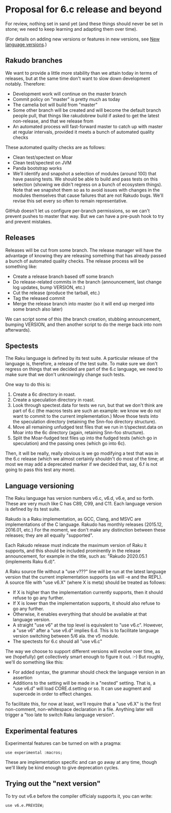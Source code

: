 # Proposal for 6.c release and beyond

For review, nothing set in sand yet (and these things should never be set in
stone; we need to keep learning and adapting them over time).

(For details on adding new versions or features in new versions,
see [New language versions](./New-language-versions).)

## Rakudo branches

We want to provide a little more stability than we attain today in terms of
releases, but at the same time don't want to slow down development notably.
Therefore:

* Development work will continue on the master branch
* Commit policy on "master" is pretty much as today
* The camelia bot will build from "master"
* Some other branch will be created and will become the default branch
  people pull, that things like rakudobrew build if asked to get the
  latest non-release, and that we release from
* An automated process will fast-forward master to catch up with master at
  regular intervals, provided it meets a bunch of automated quality checks

These automated quality checks are as follows:

* Clean test/spectest on Moar
* Clean test/spectest on JVM
* Panda bootstrap works
* We'll identify and snapshot a selection of modules (around 100) that have
  passing tests. We should be able to build and pass tests on this selection
  (showing we didn't regress on a bunch of ecosystem things). Note that we
  snapshot them so as to avoid issues with changes in the modules themselves
  that cause failures that are not Rakudo bugs. We'll revise this set every
  so often to remain representative.

GitHub doesn't let us configure per-branch permissions, so we can't prevent
pushes to master that way. But we can have a pre-push hook to try and prevent
mistakes.

## Releases

Releases will be cut from some branch. The release manager will have the advantage
of knowing they are releasing something that has already passed a bunch of
automated quality checks. The release process will be something like:

* Create a release branch based off some branch
* Do release-related commits in the branch (announcement, last change log
  updates, bump VERSION, etc.)
* Cut the release (produce the tarball, etc.)
* Tag the released commit
* Merge the release branch into master (so it will end up merged into some branch
  also later)

We can script some of this (the branch creation, stubbing announcement,
bumping VERSION, and then another script to do the merge back into nom
afterwards).

## Spectests

The Raku language is defined by its test suite. A particular release of the
language is, therefore, a release of the test suite. To make sure we don't
regress on things that we decided are part of the 6.c language, we need to
make sure that we don't unknowingly change such tests.

One way to do this is:

1. Create a 6c directory in roast.
2. Create a speculation directory in roast.
3. Look through spectest.data for tests we run, but that we don't think are
   part of 6.c (the macros tests are such an example: we know we do not want
   to commit to the current implementation.) Move those tests into the
   speculation directory (retaining the Snn-foo directory structure).
4. Move all remaining unfudged test files that we run in t/spectest.data on
   Moar into the 6c directory (again, retaining Snn-foo structure).
5. Split the Moar-fudged test files up into the fudged tests (which go in
   speculation) and the passing ones (which go into 6c).

Then, it will be really, really obvious is we go modifying a test that was in
the 6.c release (which we almost certainly shouldn't do most of the time; at
most we may add a deprecated marker if we decided that, say, 6.f is not going
to pass this test any more).

## Language versioning

The Raku language has version numbers v6.c, v6.d, v6.e, and so forth. These
are very much like C has C89, C99, and C11. Each language version is defined
by its test suite.

Rakudo is a Raku implementation, as GCC, Clang, and MSVC are implementations
of the C language. Rakudo has monthly releases (2015.12, 2016.01, etc.) For
the moment, we don't make any distinction between these releases; they are all
equally "supported".

Each Rakudo release must indicate the maximum version of Raku it supports,
and this should be included prominently in the release announcement, for
example in the title, such as: "Rakudo 2020.05.1 (implements Raku 6.d)".

A Raku source file without a "use v???" line will be run at the latest
language version that the current implementation supports (as will -e and
the REPL). A source file with "use v6.X" (where X is meta) should be
treated as follows:

* If X is higher than the implementation currently supports, then it should
  refuse to go any further.
* If X is lower than the implementation supports, it should also refuse to
  go any further.
* Otherwise, it enables everything that should be available at that language
  version.
* A straight "use v6" at the top level is equivalent to "use v6.c". However,
  a "use v6" after a "use v6.d" implies 6.d. This is to facilitate language
  version switching between 5/6 ala. the v5 module.
* The spectests for 6.c should all "use v6.c"

The way we choose to support different versions will evolve over time, as we
(hopefully) get collectively smart enough to figure it out. :-) But roughly,
we'll do something like this:

* For added syntax, the grammar should check the language version in an
  assertion
* Additions to the setting will be made in a "nested" setting. That is, a
  "use v6.d" will load CORE.d.setting or so. It can use augment and
  supercede in order to effect changes.

To facilitate this, for now at least, we'll require that a "use v6.X" is the
first non-comment, non-whitespace declaration in a file. Anything later will
trigger a "too late to switch Raku language version".

## Experimental features

Experimental features can be turned on with a pragma:

    use experimental :macros;

These are implementation specific and can go away at any time, though we'll
likely be kind enough to give deprecation cycles.

## Trying out the "next version"

To try out v6.e before the compiler officialy supports it, you can write:

    use v6.e.PREVIEW;
